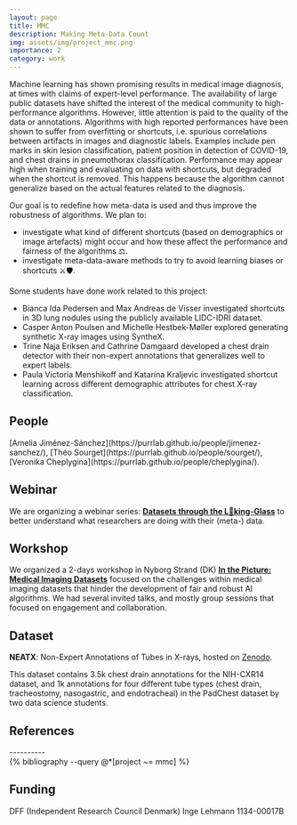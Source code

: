 ```yaml
---
layout: page
title: MMC
description: Making Meta-Data Count
img: assets/img/project_mmc.png
importance: 2
category: work
---
```


Machine learning has shown promising results in medical image diagnosis, at times with claims of expert-level performance. The availability of large public datasets have shifted the interest of the medical community to high-performance algorithms. However, little attention is paid to the quality of the data or annotations. Algorithms with high reported performances have been shown to suffer from overfitting or shortcuts, i.e. spurious correlations between artifacts in images and diagnostic labels. Examples include pen marks in skin lesion classification, patient position in detection of COVID-19, and chest drains in pneumothorax classification. Performance may appear high when training and evaluating on data with shortcuts, but degraded when the shortcut is removed. This happens because the algorithm cannot generalize based on the actual features related to the diagnosis.

Our goal is to redefine how meta-data is used and thus improve the robustness of algorithms. 
We plan to:
* investigate what kind of different shortcuts (based on demographics or image artefacts) might occur and how these affect the performance and fairness of the algorithms ⚖️.
* investigate meta-data-aware methods to try to avoid learning biases or shortcuts ⚔️🛡.

Some students have done work related to this project:
* Bianca Ida Pedersen and Max Andreas de Visser investigated shortcuts in 3D lung nodules using the publicly available LIDC-IDRI dataset.
* Casper Anton Poulsen and Michelle Hestbek-Møller explored generating synthetic X-ray images using SyntheX.
* Trine Naja Eriksen and Cathrine Damgaard developed a chest drain detector with their non-expert annotations that generalizes well to expert labels.
* Paula Victoria Menshikoff and Katarina Kraljevic investigated shortcut learning across different demographic attributes for chest X-ray classification.


<h2>People</h2>
[Amelia Jiménez-Sánchez](https://purrlab.github.io/people/jimenez-sanchez/), [Théo Sourget](https://purrlab.github.io/people/sourget/), [Veronika Cheplygina](https://purrlab.github.io/people/cheplygina/).

<h2> Webinar </h2>
<p> We are organizing a webinar series: <a href="https://medical-datasets.github.io/webinar/"><strong>Datasets through the L👀king-Glass</strong></a> to better understand what researchers are doing with their (meta-) data.
</p>

<h2> Workshop </h2>
<p> We organized a 2-days workshop in Nyborg Strand (DK) <a href="https://medical-datasets.github.io/workshop/"><strong>In the Picture: Medical Imaging Datasets</strong></a> focused on the challenges within medical imaging datasets that hinder the development of fair and robust AI algorithms. We had several invited talks, and mostly group sessions that focused on engagement and collaboration.
</p>

<h2>Dataset</h2>
<p> <strong>NEATX</strong>: Non-Expert Annotations of Tubes in X-rays, hosted on <a href="https://zenodo.org/records/14944064">Zenodo</a>. </p>
<p> This dataset contains 3.5k chest drain annotations for the NIH-CXR14 dataset, and 1k annotations for four different tube types (chest drain, tracheostomy, nasogastric, and endotracheal) in the PadChest dataset by two data science students. </p>

<h2>References</h2>
----------
<div class="publications">
  {% bibliography --query @*[project ~= mmc] %}
</div>

<h2>Funding</h2>
DFF (Independent Research Council Denmark) Inge Lehmann 1134-00017B 
